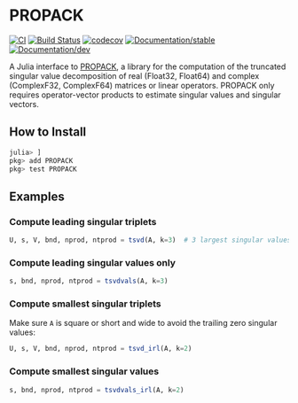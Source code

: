 # PROPACK

[![CI](https://github.com/JuliaSmoothOptimizers/PROPACK.jl/workflows/CI/badge.svg?branch=master)](https://github.com/JuliaSmoothOptimizers/PROPACK.jl/actions) [![Build Status](https://api.cirrus-ci.com/github/JuliaSmoothOptimizers/PROPACK.jl.svg)](https://cirrus-ci.com/github/JuliaSmoothOptimizers/PROPACK.jl)
[![codecov](https://codecov.io/gh/JuliaSmoothOptimizers/PROPACK.jl/branch/master/graph/badge.svg)](https://codecov.io/gh/PROPACK.jl)
[![Documentation/stable](https://img.shields.io/badge/docs-stable-blue.svg)](https://JuliaSmoothOptimizers.github.io/PROPACK.jl/stable)
[![Documentation/dev](https://img.shields.io/badge/docs-latest-blue.svg)](https://JuliaSmoothOptimizers.github.io/PROPACK.jl/latest)

A Julia interface to [PROPACK](http://sun.stanford.edu/~rmunk/PROPACK), a library for the computation of the truncated singular value decomposition of real (Float32, Float64) and complex (ComplexF32, ComplexF64) matrices or linear operators.
PROPACK only requires operator-vector products to estimate singular values and singular vectors.

## How to Install

```julia
julia> ]
pkg> add PROPACK
pkg> test PROPACK
```

## Examples

### Compute leading singular triplets

```julia
U, s, V, bnd, nprod, ntprod = tsvd(A, k=3)  # 3 largest singular values and their singular vectors
```

### Compute leading singular values only

```julia
s, bnd, nprod, ntprod = tsvdvals(A, k=3)
```

### Compute smallest singular triplets

Make sure `A` is square or short and wide to avoid the trailing zero singular values:

```julia
U, s, V, bnd, nprod, ntprod = tsvd_irl(A, k=2)
```

### Compute smallest singular values

```julia
s, bnd, nprod, ntprod = tsvdvals_irl(A, k=2)
```
